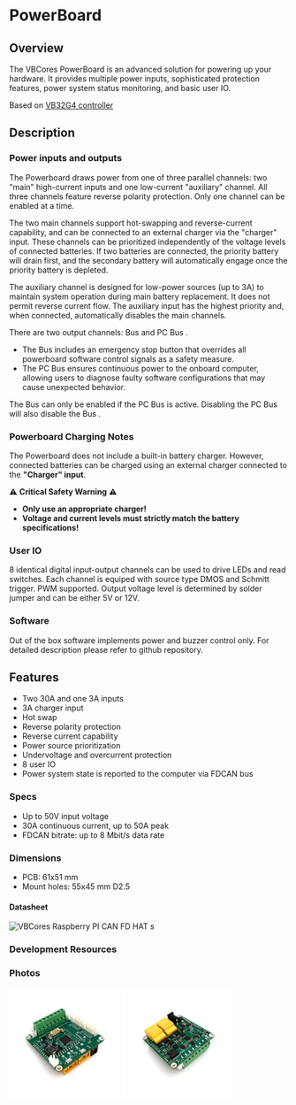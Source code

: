 # PowerBoard

## Overview
The VBCores PowerBoard is an advanced solution for powering up your hardware. It provides multiple power inputs, sophisticated protection features, power system status monitoring, and basic user IO.

Based on [VB32G4 controller](https://github.com/VBCores/VBCores_files/tree/main/01-VB-Core32G4) 

## Description
### Power inputs and outputs
The Powerboard draws power from one of three parallel channels: two "main" high-current inputs and one low-current "auxiliary" channel.
All three channels feature reverse polarity protection. Only one channel can be enabled at a time.

The two main channels support hot-swapping and reverse-current capability, and can be connected to an external charger via the "charger" input. These channels can be prioritized independently of the voltage levels of connected batteries. If two batteries are connected, the priority battery will drain first, and the secondary battery will automatically engage once the priority battery is depleted.

The auxiliary channel is designed for low-power sources (up to 3A) to maintain system operation during main battery replacement. It does not permit reverse current flow. The auxiliary input has the highest priority and, when connected, automatically disables the main channels.

There are two output channels: Bus and PC Bus .

- The Bus includes an emergency stop button that overrides all powerboard software control signals as a safety measure.
- The PC Bus ensures continuous power to the onboard computer, allowing users to diagnose faulty software configurations that may cause unexpected behavior.

The Bus can only be enabled if the PC Bus is active. Disabling the PC Bus will also disable the Bus .


### **Powerboard Charging Notes**  
The Powerboard does not include a built-in battery charger. However, connected batteries can be charged using an external charger connected to the **"Charger" input**.  

⚠️ **Critical Safety Warning** ⚠️  
- **Only use an appropriate charger!**  
- **Voltage and current levels must strictly match the battery specifications!**  

### User IO
8 identical digital input-output channels can be used to drive LEDs and read switches. Each channel is equiped with source type DMOS and Schmitt trigger. PWM supported. Output voltage level is determined by solder jumper and can be either 5V or 12V. 
### Software
Out of the box software implements power and buzzer control only. For detailed description please refer to github repository. 


## Features
- Two 30A and one 3A inputs
- 3A charger input
- Hot swap
- Reverse polarity protection
- Reverse current capability
- Power source prioritization
- Undervoltage and overcurrent protection
- 8 user IO
- Power system state is reported to the computer via FDCAN bus

### Specs
- Up to 50V input voltage
- 30A continuous current, up to 50A peak
- FDCAN bitrate: up to 8 Mbit/s data rate
  
### Dimensions
- PCB: 61x51 mm
- Mount holes: 55x45 mm D2.5


#### Datasheet
![VBCores Raspberry PI CAN FD HAT](VB-CANFD-RPi-Hat-v1_0-scheme-png.png)
s

### Development Resources




### Photos
<p float="left">
<img src="vb-powerboard-v1_2-1.jpg" width="200">
<img src="vb-powerboard-v1_2-2.jpg" width="200">
</p>








